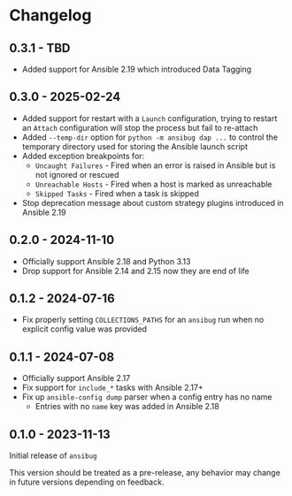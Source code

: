 # Changelog

## 0.3.1 - TBD

+ Added support for Ansible 2.19 which introduced Data Tagging

## 0.3.0 - 2025-02-24

+ Added support for restart with a `Launch` configuration, trying to restart an `Attach` configuration will stop the process but fail to re-attach
+ Added `--temp-dir` option for `python -m ansibug dap ...` to control the temporary directory used for storing the Ansible launch script
+ Added exception breakpoints for:
  + `Uncaught Failures` - Fired when an error is raised in Ansible but is not ignored or rescued
  + `Unreachable Hosts` - Fired when a host is marked as unreachable
  + `Skipped Tasks` - Fired when a task is skipped
+ Stop deprecation message about custom strategy plugins introduced in Ansible 2.19

## 0.2.0 - 2024-11-10

+ Officially support Ansible 2.18 and Python 3.13
+ Drop support for Ansible 2.14 and 2.15 now they are end of life

## 0.1.2 - 2024-07-16

+ Fix properly setting `COLLECTIONS_PATHS` for an `ansibug` run when no explicit config value was provided

## 0.1.1 - 2024-07-08

+ Officially support Ansible 2.17
+ Fix support for `include_*` tasks with Ansible 2.17+
+ Fix up `ansible-config dump` parser when a config entry has no name
  + Entries with no `name` key was added in Ansible 2.18

## 0.1.0 - 2023-11-13

Initial release of `ansibug`

This version should be treated as a pre-release, any behavior may change in future versions depending on feedback.

